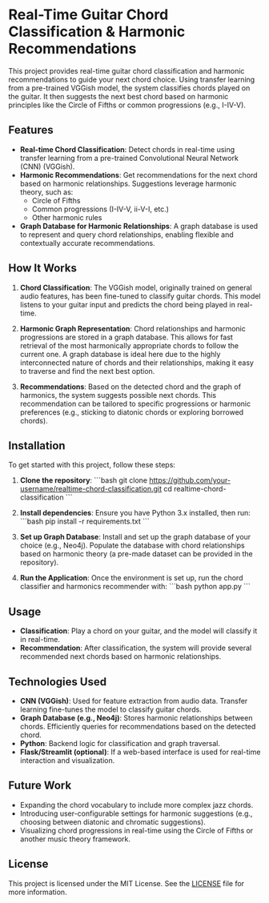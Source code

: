 
# Real-Time Guitar Chord Classification & Harmonic Recommendations

This project provides real-time guitar chord classification and harmonic recommendations to guide your next chord choice. Using transfer learning from a pre-trained VGGish model, the system classifies chords played on the guitar. It then suggests the next best chord based on harmonic principles like the Circle of Fifths or common progressions (e.g., I-IV-V).

## Features

- **Real-time Chord Classification**: Detect chords in real-time using transfer learning from a pre-trained Convolutional Neural Network (CNN) (VGGish).
- **Harmonic Recommendations**: Get recommendations for the next chord based on harmonic relationships. Suggestions leverage harmonic theory, such as:
  - Circle of Fifths
  - Common progressions (I-IV-V, ii-V-I, etc.)
  - Other harmonic rules
- **Graph Database for Harmonic Relationships**: A graph database is used to represent and query chord relationships, enabling flexible and contextually accurate recommendations.

## How It Works

1. **Chord Classification**: The VGGish model, originally trained on general audio features, has been fine-tuned to classify guitar chords. This model listens to your guitar input and predicts the chord being played in real-time.
   
2. **Harmonic Graph Representation**: Chord relationships and harmonic progressions are stored in a graph database. This allows for fast retrieval of the most harmonically appropriate chords to follow the current one. A graph database is ideal here due to the highly interconnected nature of chords and their relationships, making it easy to traverse and find the next best option.

3. **Recommendations**: Based on the detected chord and the graph of harmonics, the system suggests possible next chords. This recommendation can be tailored to specific progressions or harmonic preferences (e.g., sticking to diatonic chords or exploring borrowed chords).

## Installation

To get started with this project, follow these steps:

1. **Clone the repository**:
    \`\`\`bash
    git clone https://github.com/your-username/realtime-chord-classification.git
    cd realtime-chord-classification
    \`\`\`

2. **Install dependencies**:
    Ensure you have Python 3.x installed, then run:
    \`\`\`bash
    pip install -r requirements.txt
    \`\`\`

3. **Set up Graph Database**:
    Install and set up the graph database of your choice (e.g., Neo4j). Populate the database with chord relationships based on harmonic theory (a pre-made dataset can be provided in the repository).

4. **Run the Application**:
    Once the environment is set up, run the chord classifier and harmonics recommender with:
    \`\`\`bash
    python app.py
    \`\`\`

## Usage

- **Classification**: Play a chord on your guitar, and the model will classify it in real-time.
- **Recommendation**: After classification, the system will provide several recommended next chords based on harmonic relationships.

## Technologies Used

- **CNN (VGGish)**: Used for feature extraction from audio data. Transfer learning fine-tunes the model to classify guitar chords.
- **Graph Database (e.g., Neo4j)**: Stores harmonic relationships between chords. Efficiently queries for recommendations based on the detected chord.
- **Python**: Backend logic for classification and graph traversal.
- **Flask/Streamlit (optional)**: If a web-based interface is used for real-time interaction and visualization.

## Future Work

- Expanding the chord vocabulary to include more complex jazz chords.
- Introducing user-configurable settings for harmonic suggestions (e.g., choosing between diatonic and chromatic suggestions).
- Visualizing chord progressions in real-time using the Circle of Fifths or another music theory framework.

## License

This project is licensed under the MIT License. See the [LICENSE](LICENSE) file for more information.
